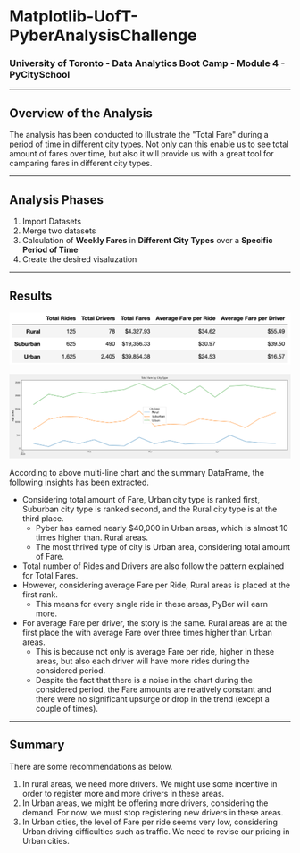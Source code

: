 # Matplotlib-UofT-PyberAnalysisChallenge
### University of Toronto - Data Analytics Boot Camp - Module 4 - PyCitySchool

---

## Overview of the Analysis

The analysis has been conducted to illustrate the "Total Fare" during a period of time in different city types. Not only can this enable us to see total amount of fares over time, but also it will provide us with a great tool for camparing fares in different city types.

---

## Analysis Phases

  1. Import Datasets
  2. Merge two datasets
  3. Calculation of **Weekly Fares** in **Different City Types** over a **Specific Period of Time**
  4. Create the desired visaluzation

---

## Results

![](/Analysis/Pyber_Summary_DataFrame.png) 


![](/Analysis/PyBer_fare_summary.png) 

According to above multi-line chart and the summary DataFrame, the following insights has been extracted.
  * Considering total amount of Fare, Urban city type is ranked first, Suburban city type is ranked second, and the Rural city type is at the third place.
    * Pyber has earned nearly $40,000 in Urban areas, which is almost 10 times higher than. Rural areas.
    * The most thrived type of city is Urban area, considering total amount of Fare.
  * Total number of Rides and Drivers are also follow the pattern explained for Total Fares.
  * However, considering average Fare per Ride, Rural areas is placed at the first rank.
    * This means for every single ride in these areas, PyBer will earn more.
  * For average Fare per driver, the story is the same. Rural areas are at the first place the with average Fare over three times higher than Urban areas.
    * This is because not only is average Fare per ride, higher in these areas, but also each driver will have more rides during the considered period.
    * Despite the fact that there is a noise in the chart during the considered period, the Fare amounts are relatively constant and there were no significant upsurge or drop in the trend (except a couple of times).

---

## Summary

There are some recommendations as below.
1. In rural areas, we need more drivers. We might use some incentive in order to register more and more drivers in these areas.
2. In Urban areas, we might be offering more drivers, considering the demand. For now, we must stop registering new drivers in these areas.
3. In Urban cities, the level of Fare per ride seems very low, considering Urban driving difficulties such as traffic. We need to revise our pricing in Urban cities.
